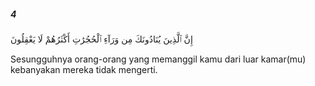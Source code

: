 ##### 4

<span class="ayah">إِنَّ ٱلَّذِينَ يُنَادُونَكَ مِن وَرَآءِ ٱلْحُجُرَٰتِ أَكْثَرُهُمْ لَا يَعْقِلُونَ</span>

<span class="ayah_translation">Sesungguhnya orang-orang yang memanggil kamu dari luar kamar(mu) kebanyakan mereka tidak mengerti.</span>
